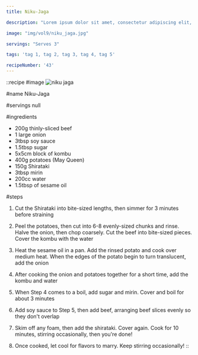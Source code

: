 ```yaml
---
title: Niku-Jaga

description: "Lorem ipsum dolor sit amet, consectetur adipiscing elit, sed do eiusmod tempor incididunt ut labore et dolore magna aliqua. Tincidunt eget nullam non nisi est sit amet facilisis."

image: "img/vol9/niku_jaga.jpg"

servings: "Serves 3"

tags: 'tag 1, tag 2, tag 3, tag 4, tag 5'

recipeNumber: '43'
---
```


::recipe
#image
![niku jaga](/img/vol9/niku_jaga.jpg)

#name
Niku-Jaga

#servings
null

#ingredients
- 200g thinly-sliced beef
- 1 large onion
- 3tbsp soy sauce
- 1.5tbsp sugar
- 5x5cm block of kombu
- 400g potatoes (May Queen)
- 150g Shirataki
- 3tbsp mirin
- 200cc water
- 1.5tbsp of sesame oil

#steps
1. Cut the Shirataki into bite-sized lengths, then simmer for 3 minutes before straining

2. Peel the potatoes, then cut into 6-8 evenly-sized chunks and rinse. Halve the onion, then chop coarsely. Cut the beef into bite-sized pieces. Cover the kombu with the water

3. Heat the sesame oil in a pan. Add the rinsed potato and cook over medium heat. When the edges of the potato begin to turn translucent, add the onion

4. After cooking the onion and potatoes together for a short time, add the kombu and water

5. When Step 4 comes to a boil, add sugar and mirin. Cover and boil for about 3 minutes

6. Add soy sauce to Step 5, then add beef, arranging beef slices evenly so they don't overlap

7. Skim off any foam, then add the shirataki. Cover again. Cook for 10 minutes, stirring occasionally, then you're done!

8. Once cooked, let cool for flavors to marry. Keep stirring occasionally!
::